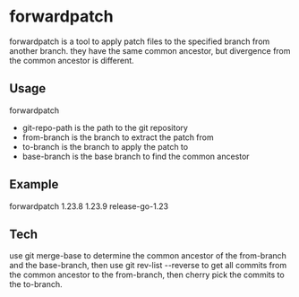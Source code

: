 # forwardpatch

forwardpatch is a tool to apply patch files to the specified branch from another branch.
they have the same common ancestor, but divergence from the common ancestor is different.

## Usage

forwardpatch <git-repo-path>  <from-branch> <to-branch> <base-branch>

- git-repo-path is the path to the git repository
- from-branch is the branch to extract the patch from
- to-branch is the branch to apply the patch to
- base-branch is the base branch to find the common ancestor

## Example

forwardpatch <go-git-repo-path> 1.23.8 1.23.9 release-go-1.23

## Tech

use git merge-base to determine the common ancestor of the from-branch and the base-branch, then use git rev-list --reverse to get all commits from the common ancestor to the from-branch, then cherry pick the commits to the to-branch.
